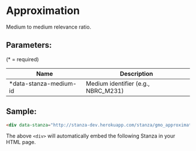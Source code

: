 Approximation
=================
Medium to medium relevance ratio.


## Parameters:

(* = required)

| Name                   | Description                         |
|------------------------|-------------------------------------|
| *data-stanza-medium-id | Medium identifier (e.g., NBRC_M231) |

## Sample:

```html
<div data-stanza="http://stanza-dev.herokuapp.com/stanza/gmo_approximation" data-stanza-medium-id="NRBC_M231"></div>
```

The above `<div>` will automatically embed the following Stanza in your HTML page.

<div data-stanza="/stanza/gmo_approximation" data-stanza-medium-id="NRBC_M231"></div>
